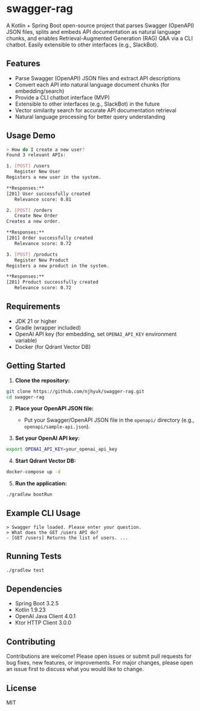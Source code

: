 # swagger-rag

A Kotlin + Spring Boot open-source project that parses Swagger (OpenAPI) JSON files, splits and embeds API documentation as natural language chunks, and enables Retrieval-Augmented Generation (RAG) Q&A via a CLI chatbot. Easily extensible to other interfaces (e.g., SlackBot).

## Features
- Parse Swagger (OpenAPI) JSON files and extract API descriptions
- Convert each API into natural language document chunks (for embedding/search)
- Provide a CLI chatbot interface (MVP)
- Extensible to other interfaces (e.g., SlackBot) in the future
- Vector similarity search for accurate API documentation retrieval
- Natural language processing for better query understanding

## Usage Demo

```bash
> How do I create a new user?
Found 3 relevant APIs:

1. [POST] /users
   Register New User
Registers a new user in the system.

**Responses:**
[201] User successfully created
   Relevance score: 0.81

2. [POST] /orders
   Create New Order
Creates a new order.

**Responses:**
[201] Order successfully created
   Relevance score: 0.72

3. [POST] /products
   Register New Product
Registers a new product in the system.

**Responses:**
[201] Product successfully created
   Relevance score: 0.72
```

## Requirements
- JDK 21 or higher
- Gradle (wrapper included)
- OpenAI API key (for embedding, set `OPENAI_API_KEY` environment variable)
- Docker (for Qdrant Vector DB)

## Getting Started

1. **Clone the repository:**
```bash
git clone https://github.com/njhyuk/swagger-rag.git
cd swagger-rag
```

2. **Place your OpenAPI JSON file:**
   - Put your Swagger/OpenAPI JSON file in the `openapi/` directory (e.g., `openapi/sample-api.json`).

3. **Set your OpenAI API key:**
```bash
export OPENAI_API_KEY=your_openai_api_key
```

4. **Start Qdrant Vector DB:**
```bash
docker-compose up -d
```

5. **Run the application:**
```bash
./gradlew bootRun
```

## Example CLI Usage
```
> Swagger file loaded. Please enter your question.
> What does the GET /users API do?
- [GET /users] Returns the list of users. ...
```

## Running Tests
```bash
./gradlew test
```

## Dependencies
- Spring Boot 3.2.5
- Kotlin 1.9.23
- OpenAI Java Client 4.0.1
- Ktor HTTP Client 3.0.0

## Contributing
Contributions are welcome! Please open issues or submit pull requests for bug fixes, new features, or improvements. For major changes, please open an issue first to discuss what you would like to change.

## License
MIT 